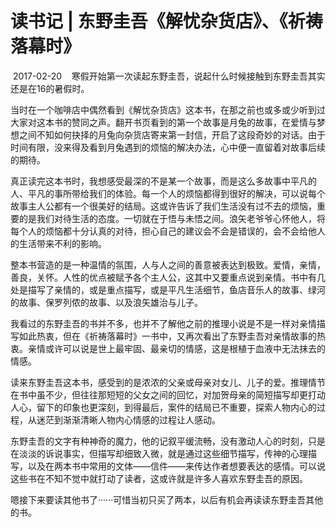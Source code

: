 # 读书记 | 东野圭吾《解忧杂货店》、《祈祷落幕时》
 2017-02-20
 
 寒假开始第一次读起东野圭吾，说起什么时候接触到东野圭吾其实还是在16的暑假时。  
  
当时在一个咖啡店中偶然看到《解忧杂货店》这本书，在那之前也或多或少听到过大家对这本书的赞同之声。翻开书页看到的第一个故事是月兔的故事，在爱情与梦想之间不知如何抉择的月兔向杂货店寄来第一封信，开启了这段奇妙的对话。由于时间有限，没来得及看到月兔遇到的烦恼的解决办法，心中便一直留着对故事后续的期待。  
  
真正读完这本书时，我想感受最深的不是某一个故事，而是这么多故事中平凡的人、平凡的事所带给我们的体验。每一个人的烦恼都得到很好的解决，可以说每个故事主人公都有一个很美好的结局。这或许告诉了我们生活没有过不去的烦恼，重要的是我们对待生活的态度。一切就在于悟与未悟之间。浪矢老爷爷心怀他人，将每个人的烦恼都十分认真的对待，担心自己的建议会不会是错误的，会不会给他人的生活带来不利的影响。  
  
整本书营造的是一种温情的氛围，人与人之间的善意被表达到极致。爱情，亲情，善良，关怀。人性的优点被赋予各个主人公，这其中又要重点说到亲情。书中有几处是描写了亲情的，或是重点描写，或是平凡生活细节，鱼店音乐人的故事、绿河的故事、保罗列侬的故事、以及浪矢雄治与儿子。  
  
我看过的东野圭吾的书并不多，也并不了解他之前的推理小说是不是一样对亲情描写如此热衷，但在《祈祷落幕时》一书中，又再次看出了东野圭吾对亲情故事的热衷。亲情或许可以说是世上最牢固、最亲切的情感，这是根植于血液中无法抹去的情感。  
  
读来东野圭吾这本书，感受到的是浓浓的父亲或母亲对女儿、儿子的爱。推理情节在书中虽不少，但往往那短短的父女之间的回忆，对加贺母亲的简短描写却更打动人心，留下的印象也更深刻，到得最后，案件的结局已不重要，探索人物内心的过程，从迷茫到渐渐清晰人物内心情感的过程让人感动。  
  
东野圭吾的文字有种神奇的魔力，他的记叙平缓流畅，没有激动人心的时刻，只是在淡淡的诉说事实，但描写却细致入微，就是通过这些细节描写，传神的心理描写，以及在两本书中常用的文体——信件——来传达作者想要表达的感情。可以说这些书在不知不觉中就打动了读者，这或许就是许多人喜欢东野圭吾的原因。  
  
嗯接下来要读其他书了······可惜当初只买了两本，以后有机会再读读东野圭吾其他的书。
